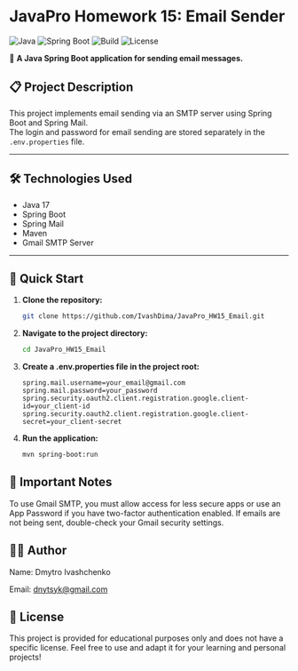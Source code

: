 # JavaPro Homework 15: Email Sender

![Java](https://img.shields.io/badge/Java-17-orange?style=for-the-badge&logo=java)
![Spring Boot](https://img.shields.io/badge/Spring%20Boot-3.2-brightgreen?style=for-the-badge&logo=spring-boot)
![Build](https://img.shields.io/badge/Build-Maven-blue?style=for-the-badge&logo=apache-maven)
![License](https://img.shields.io/badge/License-Educational-lightgrey?style=for-the-badge)

📩 **A Java Spring Boot application for sending email messages.**

## 📋 Project Description

This project implements email sending via an SMTP server using Spring Boot and Spring Mail.  
The login and password for email sending are stored separately in the `.env.properties` file.

---

## 🛠️ Technologies Used

- Java 17
- Spring Boot
- Spring Mail
- Maven
- Gmail SMTP Server

---

## 🚀 Quick Start

1. **Clone the repository:**
   ```bash
   git clone https://github.com/IvashDima/JavaPro_HW15_Email.git

2. **Navigate to the project directory:**
   ```bash
   cd JavaPro_HW15_Email

3. **Create a .env.properties file in the project root:**

   ```properties
   spring.mail.username=your_email@gmail.com
   spring.mail.password=your_password
   spring.security.oauth2.client.registration.google.client-id=your_client-id
   spring.security.oauth2.client.registration.google.client-secret=your_client-secret

4. **Run the application:**

   ```bash
   mvn spring-boot:run

## 📌 Important Notes

   To use Gmail SMTP, you must allow access for less secure apps or use an App Password if you have two-factor authentication enabled.
   If emails are not being sent, double-check your Gmail security settings.


## 👨‍💻 Author

Name: Dmytro Ivashchenko

Email: dnytsyk@gmail.com

## 📝 License

This project is provided for educational purposes only and does not have a specific license.
Feel free to use and adapt it for your learning and personal projects!

